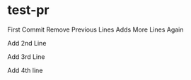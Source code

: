 # test-pr
First Commit
Remove Previous Lines
Adds More Lines Again

Add 2nd Line

Add 3rd Line

Add 4th line
